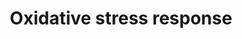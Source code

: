 ---
annotations:
- id: PW:0000378
  parent: regulatory pathway
  type: Pathway Ontology
  value: oxidative stress response pathway
authors:
- MaintBot
- Fehrhart
- LWackers
- Eweitz
description: ''
last-edited: 2021-05-15
organisms:
- Danio rerio
redirect_from:
- /index.php/Pathway:WP1372
- /instance/WP1372
- /instance/WP1372_r116901
revision: r116901
schema-jsonld:
- '@context': https://schema.org/
  '@id': https://wikipathways.github.io/pathways/WP1372.html
  '@type': Dataset
  creator:
    '@type': Organization
    name: WikiPathways
  description: ''
  keywords:
  - GPX1a
  - GPX1b
  - GPX3
  - GSTT1a
  - GSTT1b
  - JUNB
  - LOC555669
  - MAOA
  - MGST1
  - NFKB1
  - TXNRD1
  - TXNRD2
  - cat
  - cyba
  - cyp1a
  - fos
  - gclc
  - hmox1
  - mapk10
  - mapk14a
  - nqo1
  - si:dkey-117m1.6
  - sod1
  - sod2
  - sp1
  - txn2
  - xdh
  - zgc:110010
  license: CC0
  name: Oxidative stress response
seo: CreativeWork
title: Oxidative stress response
wpid: WP1372
---